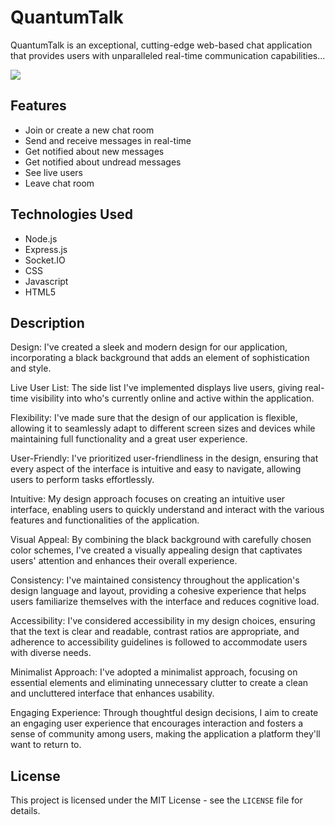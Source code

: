 # QuantumTalk
QuantumTalk is an exceptional, cutting-edge web-based chat application that provides users with unparalleled real-time communication capabilities...

<img src ="https://github.com/atisamhaq123/QuantumTalk/blob/main/image/Capture.PNG">

## Features
- Join or create a new chat room
- Send and receive messages in real-time
- Get notified about new messages
- Get notified about undread messages
- See live users 
- Leave chat room

## Technologies Used

- Node.js
- Express.js
- Socket.IO
- CSS
- Javascript
- HTML5

## Description
Design: I've created a sleek and modern design for our application, incorporating a black background that adds an element of sophistication and style.

Live User List: The side list I've implemented displays live users, giving real-time visibility into who's currently online and active within the application.

Flexibility: I've made sure that the design of our application is flexible, allowing it to seamlessly adapt to different screen sizes and devices while maintaining full functionality and a great user experience.

User-Friendly: I've prioritized user-friendliness in the design, ensuring that every aspect of the interface is intuitive and easy to navigate, allowing users to perform tasks effortlessly.

Intuitive: My design approach focuses on creating an intuitive user interface, enabling users to quickly understand and interact with the various features and functionalities of the application.

Visual Appeal: By combining the black background with carefully chosen color schemes, I've created a visually appealing design that captivates users' attention and enhances their overall experience.

Consistency: I've maintained consistency throughout the application's design language and layout, providing a cohesive experience that helps users familiarize themselves with the interface and reduces cognitive load.

Accessibility: I've considered accessibility in my design choices, ensuring that the text is clear and readable, contrast ratios are appropriate, and adherence to accessibility guidelines is followed to accommodate users with diverse needs.

Minimalist Approach: I've adopted a minimalist approach, focusing on essential elements and eliminating unnecessary clutter to create a clean and uncluttered interface that enhances usability.

Engaging Experience: Through thoughtful design decisions, I aim to create an engaging user experience that encourages interaction and fosters a sense of community among users, making the application a platform they'll want to return to.

## License

This project is licensed under the MIT License - see the `LICENSE` file for details.

